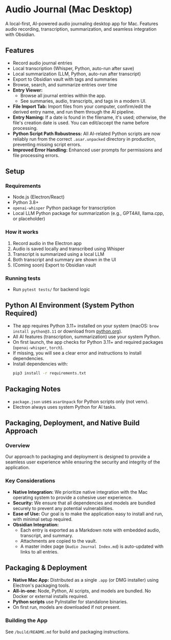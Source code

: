 # Audio Journal (Mac Desktop)

A local-first, AI-powered audio journaling desktop app for Mac. Features audio recording, transcription, summarization, and seamless integration with Obsidian.

## Features
- Record audio journal entries
- Local transcription (Whisper, Python, auto-run after save)
- Local summarization (LLM, Python, auto-run after transcript)
- Export to Obsidian vault with tags and summaries
- Browse, search, and summarize entries over time
- **Entry Viewer:**
  - Browse all journal entries within the app.
  - See summaries, audio, transcripts, and tags in a modern UI.
- **File Import Tab:** Import files from your computer, confirm/edit the derived entry name, and run them through the AI pipeline.
- **Entry Naming:** If a date is found in the filename, it's used; otherwise, the file's creation date is used. You can edit/accept the name before processing.
- **Python Script Path Robustness:** All AI-related Python scripts are now reliably run from the correct `.asar.unpacked` directory in production, preventing missing script errors.
- **Improved Error Handling:** Enhanced user prompts for permissions and file processing errors.

## Setup

### Requirements
- Node.js (Electron/React)
- Python 3.8+
- `openai-whisper` Python package for transcription
- Local LLM Python package for summarization (e.g., GPT4All, llama.cpp, or placeholder)

### How it works
1. Record audio in the Electron app
2. Audio is saved locally and transcribed using Whisper
3. Transcript is summarized using a local LLM
4. Both transcript and summary are shown in the UI
5. (Coming soon) Export to Obsidian vault

### Running tests
- Run `pytest tests/` for backend logic

## Python AI Environment (System Python Required)

- The app requires Python 3.11+ installed on your system (macOS: `brew install python@3.11` or download from [python.org](https://www.python.org/downloads/)).
- All AI features (transcription, summarization) use your system Python.
- On first launch, the app checks for Python 3.11+ and required packages (`openai-whisper`, `torch`).
- If missing, you will see a clear error and instructions to install dependencies.
- Install dependencies with:
  ```bash
  pip3 install -r requirements.txt
  ```

## Packaging Notes
- `package.json` uses `asarUnpack` for Python scripts only (not venv).
- Electron always uses system Python for AI tasks.

## Packaging, Deployment, and Native Build Approach

### Overview
Our approach to packaging and deployment is designed to provide a seamless user experience while ensuring the security and integrity of the application.

### Key Considerations
- **Native Integration:** We prioritize native integration with the Mac operating system to provide a cohesive user experience.
- **Security:** We ensure that all dependencies and models are bundled securely to prevent any potential vulnerabilities.
- **Ease of Use:** Our goal is to make the application easy to install and run, with minimal setup required.
- **Obsidian Integration:**
  - Each entry is exported as a Markdown note with embedded audio, transcript, and summary.
  - Attachments are copied to the vault.
  - A master index page (`Audio Journal Index.md`) is auto-updated with links to all entries.

## Packaging & Deployment

- **Native Mac App:** Distributed as a single `.app` (or DMG installer) using Electron's packaging tools.
- **All-in-one:** Node, Python, AI scripts, and models are bundled. No Docker or external installs required.
- **Python scripts** use PyInstaller for standalone binaries.
- On first run, models are downloaded if not present.

### Building the App
See `/build/README.md` for build and packaging instructions.
